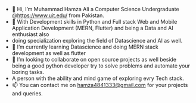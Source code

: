 - 👋 Hi, I’m Muhammad Hamza Ali a Computer Science Undergraduate @https://www.uit.edu/ from Pakistan.
- 👀 With Development skills in Python and Full stack Web and Mobile Application Development (MERN, Flutter) and being a Data and AI enthusiast also
- doing specialization exploring the field of Datascience and AI as well.
- 🌱 I’m currently learning Datascience and doing MERN stack development as well as flutter 
- 💞️ I’m looking to collaborate on open source projects as well beside being a good python developer try to solve problems and automate your boring tasks.
-  A person with the ability and mind game of exploring evry Tech stack.
- 📫 You can contact me on hamza4841333@gmail.com for your projects and queries.

<!---
mhamza-ali/mhamza-ali is a ✨ special ✨ repository because its `README.md` (this file) appears on your GitHub profile.
You can click the Preview link to take a look at your changes.
--->

